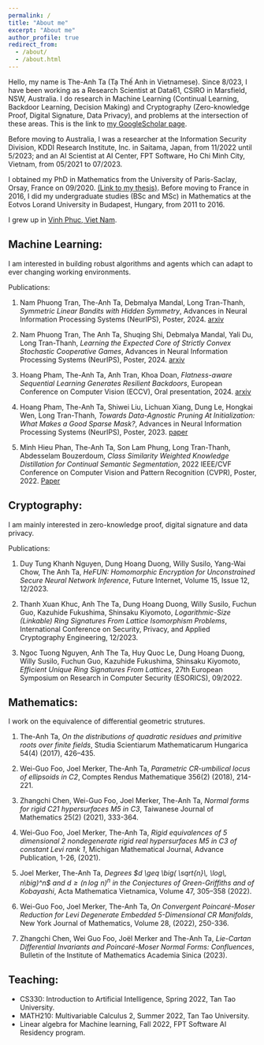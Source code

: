 ```yaml
---
permalink: /
title: "About me"
excerpt: "About me"
author_profile: true
redirect_from: 
  - /about/
  - /about.html
---
```


Hello, my name is The-Anh Ta (Tạ Thế Anh in Vietnamese). Since 8/023, I have been working as a Research Scientist at Data61, CSIRO in Marsfield, NSW, Australia. I do research in Machine Learning (Continual Learning, Backdoor Learning, Decision Making) and Cryptography (Zero-knowledge Proof, Digital Signature, Data Privacy), and problems at the intersection of these areas. This is the link to [my GoogleScholar page](https://scholar.google.co.uk/citations?hl=en&user=1y0vv1wAAAAJ&view_op=list_works&sortby=pubdate). 

Before moving to Australia, I was a researcher at the Information Security Division, KDDI Research Institute, Inc. in Saitama, Japan, from 11/2022 until 5/2023; and an AI Scientist at AI Center, FPT Software, Ho Chi Minh City, Vietnam, from 05/2021 to 07/2023.

I obtained my PhD in Mathematics from the University of Paris-Saclay, Orsay, France on 09/2020. [(Link to my thesis)](https://www.theses.fr/2020UPASM007). 
Before moving to France in 2016, I did my undergraduate studies (BSc and MSc) in Mathematics at the Eotvos Lorand University in Budapest, Hungary, from 2011 to 2016. 

I grew up in [Vinh Phuc, Viet Nam](https://en.wikipedia.org/wiki/V%C4%A9nh_Ph%C3%BAc_province).

Machine Learning:
------
I am interested in building robust algorithms and agents which can adapt to ever changing working environments.

Publications:

1. Nam Phuong Tran, The-Anh Ta, Debmalya Mandal, Long Tran-Thanh, *Symmetric Linear Bandits with Hidden Symmetry*, Advances in Neural Information Processing Systems (NeurIPS), Poster, 2024. [arxiv](https://arxiv.org/abs/2405.13899)

1. Nam Phuong Tran, The Anh Ta, Shuqing Shi, Debmalya Mandal, Yali Du, Long Tran-Thanh, *Learning the Expected Core of Strictly Convex Stochastic Cooperative Games*,  Advances in Neural Information Processing Systems (NeurIPS), Poster, 2024. [arxiv](https://arxiv.org/abs/2402.07067)

1. Hoang Pham, The-Anh Ta, Anh Tran, Khoa Doan, *Flatness-aware Sequential Learning Generates Resilient Backdoors*, European Conference on Computer Vision (ECCV), Oral presentation, 2024. [arxiv](https://www.arxiv.org/abs/2407.14738)

1. Hoang Pham, The-Anh Ta, Shiwei Liu, Lichuan Xiang, Dung Le, Hongkai Wen, Long Tran-Thanh, *Towards Data-Agnostic Pruning At Initialization: What Makes a Good Sparse Mask?*, Advances in Neural Information Processing Systems (NeurIPS), Poster, 2023. [paper](https://openreview.net/forum?id=xdOoCWCYaY&referrer=%5Bthe%20profile%20of%20Hoang%20Pham%5D(%2Fprofile%3Fid%3D~Hoang_Pham2))
   
1. Minh Hieu Phan, The-Anh Ta, Son Lam Phung, Long Tran-Thanh, Abdesselam Bouzerdoum, *Class Similarity Weighted Knowledge Distillation for Continual Semantic Segmentation*, 2022 IEEE/CVF Conference on Computer Vision and Pattern Recognition (CVPR), Poster, 2022. [Paper](https://www.computer.org/csdl/proceedings-article/cvpr/2022/694600q6845/1H1naA5zDji)

Cryptography:
------
I am mainly interested in zero-knowledge proof, digital signature and data privacy.

Publications:

1. Duy Tung Khanh Nguyen, Dung Hoang Duong, Willy Susilo, Yang-Wai Chow, The Anh Ta, *HeFUN: Homomorphic Encryption for Unconstrained Secure Neural Network Inference*, Future Internet, Volume 15, Issue 12, 12/2023.

1. Thanh Xuan Khuc, Anh The Ta, Dung Hoang Duong, Willy Susilo, Fuchun Guo, Kazuhide Fukushima, Shinsaku Kiyomoto, *Logarithmic-Size (Linkable) Ring Signatures From Lattice Isomorphism Problems*, International Conference on Security, Privacy, and Applied Cryptography Engineering, 12/2023.

1. Ngoc Tuong Nguyen, Anh The Ta, Huy Quoc Le, Dung Hoang Duong, Willy Susilo, Fuchun Guo, Kazuhide Fukushima, Shinsaku Kiyomoto, *Efficient Unique Ring Signatures From Lattices*, 27th European Symposium on Research in Computer Security (ESORICS), 09/2022.







Mathematics:
------

I work on the equivalence of differential geometric strutures.

1. The-Anh Ta, *On the distributions of quadratic residues and primitive roots over finite fields*, Studia Scientiarum Mathematicarum Hungarica 54(4) (2017), 426–435.
    
1.  Wei-Guo Foo, Joel Merker, The-Anh Ta, *Parametric CR-umbilical locus of ellipsoids in C2*, Comptes Rendus Mathematique 356(2) (2018), 214-221.
    
1. Zhangchi Chen, Wei-Guo Foo, Joel Merker, The-Anh Ta, *Normal forms for rigid C21 hypersurfaces M5 in C3*, Taiwanese Journal of Mathematics 25(2) (2021), 333-364.
    
1. Wei-Guo Foo, Joel Merker, The-Anh Ta, *Rigid equivalences of 5 dimensional 2 nondegenerate rigid real hypersurfaces M5 in C3 of constant Levi rank 1*, Michigan Mathematical Journal, Advance Publication, 1-26, (2021).
    
1. Joel Merker, The-Anh Ta, *Degrees $d \geq \big( \sqrt{n}\, \log\, n\big)^n$ and $d \geq \big( n\, \log\, n\big)^n$ in the Conjectures of Green-Griffiths and of Kobayashi*, Acta Mathematica Vietnamica, Volume 47, 305–358 (2022).

1.  Wei-Guo Foo, Joel Merker, The-Anh Ta, *On Convergent Poincaré-Moser Reduction for Levi Degenerate Embedded 5-Dimensional CR Manifolds*, New York Journal of Mathematics, Volume 28, (2022), 250-336.

1. Zhangchi Chen, Wei Guo Foo, Joël Merker and The-Anh Ta, *Lie-Cartan Differential Invariants and Poincaré-Moser Normal Forms: Confluences*, Bulletin of the Institute of Mathematics Academia Sinica (2023).


Teaching:
------
- CS330: Introduction to Artificial Intelligence, Spring 2022, Tan Tao University.
- MATH210: Multivariable Calculus 2, Summer 2022, Tan Tao University.
- Linear algebra for Machine learning, Fall 2022, FPT Software AI Residency program.
